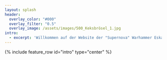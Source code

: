 ```yaml
---
layout: splash
header:
  overlay_color: "#000"
  overlay_filter: "0.5"
  overlay_image: /assets/images/500_Keksbrösel_1.jpg
intro: 
  - excerpt: 'Willkommen auf der Website der "Supernova" Warhammer Eskalations-Liga!'
---
```


{% include feature_row id="intro" type="center" %}
